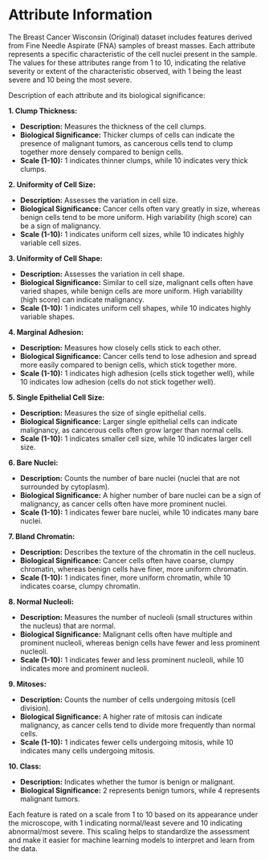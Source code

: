 # Attribute Information

The Breast Cancer Wisconsin (Original) dataset includes features derived from Fine Needle Aspirate (FNA) samples of breast masses. Each attribute represents a specific characteristic of the cell nuclei present in the sample. The values for these attributes range from 1 to 10, indicating the relative severity or extent of the characteristic observed, with 1 being the least severe and 10 being the most severe. 

Description of each attribute and its biological significance:

**1. Clump Thickness:**
- **Description:** Measures the thickness of the cell clumps.
- **Biological Significance:** Thicker clumps of cells can indicate the presence of malignant tumors, as cancerous cells tend to clump together more densely compared to benign cells.
- **Scale (1-10):** 1 indicates thinner clumps, while 10 indicates very thick clumps.

**2.	Uniformity of Cell Size:**
- **Description:** Assesses the variation in cell size.
- **Biological Significance:** Cancer cells often vary greatly in size, whereas benign cells tend to be more uniform. High variability (high score) can be a sign of malignancy.
- **Scale (1-10):** 1 indicates uniform cell sizes, while 10 indicates highly variable cell sizes.

**3.	Uniformity of Cell Shape:**
- **Description:** Assesses the variation in cell shape.
- **Biological Significance:** Similar to cell size, malignant cells often have varied shapes, while benign cells are more uniform. High variability (high score) can indicate malignancy.
- **Scale (1-10):** 1 indicates uniform cell shapes, while 10 indicates highly variable shapes.

**4.	Marginal Adhesion:**
- **Description:** Measures how closely cells stick to each other.
- **Biological Significance:** Cancer cells tend to lose adhesion and spread more easily compared to benign cells, which stick together more.
- **Scale (1-10):** 1 indicates high adhesion (cells stick together well), while 10 indicates low adhesion (cells do not stick together well).

**5.	Single Epithelial Cell Size:**
- **Description:** Measures the size of single epithelial cells.
- **Biological Significance:** Larger single epithelial cells can indicate malignancy, as cancerous cells often grow larger than normal cells.
- **Scale (1-10):** 1 indicates smaller cell size, while 10 indicates larger cell size.

**6.	Bare Nuclei:**
- **Description:** Counts the number of bare nuclei (nuclei that are not surrounded by cytoplasm).
- **Biological Significance:** A higher number of bare nuclei can be a sign of malignancy, as cancer cells often have more prominent nuclei.
- **Scale (1-10):** 1 indicates fewer bare nuclei, while 10 indicates many bare nuclei.

**7.	Bland Chromatin:**
- **Description:** Describes the texture of the chromatin in the cell nucleus.
- **Biological Significance:** Cancer cells often have coarse, clumpy chromatin, whereas benign cells have finer, more uniform chromatin.
- **Scale (1-10):** 1 indicates finer, more uniform chromatin, while 10 indicates coarse, clumpy chromatin.

**8.	Normal Nucleoli:**
- **Description:** Measures the number of nucleoli (small structures within the nucleus) that are normal.
- **Biological Significance:** Malignant cells often have multiple and prominent nucleoli, whereas benign cells have fewer and less prominent nucleoli.
- **Scale (1-10):** 1 indicates fewer and less prominent nucleoli, while 10 indicates more and prominent nucleoli.

**9.	Mitoses:**
- **Description:** Counts the number of cells undergoing mitosis (cell division).
- **Biological Significance:** A higher rate of mitosis can indicate malignancy, as cancer cells tend to divide more frequently than normal cells.
- **Scale (1-10):** 1 indicates fewer cells undergoing mitosis, while 10 indicates many cells undergoing mitosis.

**10.	Class:**
- **Description:** Indicates whether the tumor is benign or malignant.
- **Biological Significance:** 2 represents benign tumors, while 4 represents malignant tumors.

Each feature is rated on a scale from 1 to 10 based on its appearance under the microscope, with 1 indicating normal/least severe and 10 indicating abnormal/most severe. This scaling helps to standardize the assessment and make it easier for machine learning models to interpret and learn from the data.
